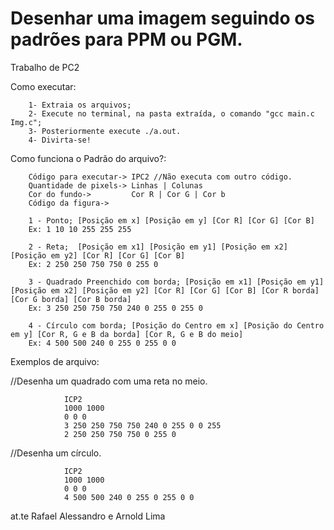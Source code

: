 # Desenhar uma imagem seguindo os padrões para PPM ou PGM.
Trabalho de PC2

Como executar:

        1- Extraia os arquivos;
        2- Execute no terminal, na pasta extraída, o comando "gcc main.c Img.c";
        3- Posteriormente execute ./a.out.
        4- Divirta-se!

Como funciona o Padrão do arquivo?:

        Código para executar-> IPC2 //Não executa com outro código.
        Quantidade de pixels-> Linhas | Colunas
        Cor do fundo->         Cor R | Cor G | Cor b
        Código da figura->

        1 - Ponto; [Posição em x] [Posição em y] [Cor R] [Cor G] [Cor B]
        Ex: 1 10 10 255 255 255

        2 - Reta;  [Posição em x1] [Posição em y1] [Posição em x2] [Posição em y2] [Cor R] [Cor G] [Cor B]
        Ex: 2 250 250 750 750 0 255 0

        3 - Quadrado Preenchido com borda; [Posição em x1] [Posição em y1] [Posição em x2] [Posição em y2] [Cor R] [Cor G] [Cor B] [Cor R borda] [Cor G borda] [Cor B borda]
        Ex: 3 250 250 750 750 240 0 255 0 255 0

        4 - Círculo com borda; [Posição do Centro em x] [Posição do Centro em y] [Cor R, G e B da borda] [Cor R, G e B do meio]
        Ex: 4 500 500 240 0 255 0 255 0 0


Exemplos de arquivo:

//Desenha um quadrado com uma reta no meio.

                ICP2
                1000 1000
                0 0 0
                3 250 250 750 750 240 0 255 0 0 255
                2 250 250 750 750 0 255 0



//Desenha um círculo.

                ICP2
                1000 1000
                0 0 0
                4 500 500 240 0 255 0 255 0 0

at.te Rafael Alessandro e Arnold Lima
